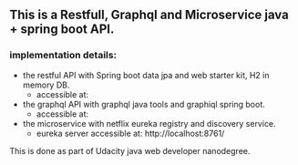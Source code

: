 ## This is a Restfull, Graphql and Microservice java + spring boot API.
### implementation details:
* the restful API with Spring boot data jpa and web starter kit, H2 in memory DB.
    * accessible at: 
* the graphql API with graphql java tools and graphiql spring boot.
    * accessible at:
* the microservice with netflix eureka registry and discovery service.
    * eureka server accessible at: http://localhost:8761/

This is done as part of Udacity java web developer nanodegree.

